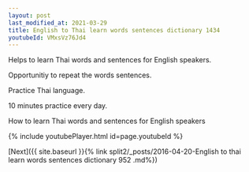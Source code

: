 ```yaml
---
layout: post
last_modified_at: 2021-03-29
title: English to Thai learn words sentences dictionary 1434 
youtubeId: VMxsVz76Jd4
---
```

 
 
Helps to learn Thai words and sentences for English speakers.

Opportunitiy to repeat the words sentences. 

Practice Thai language. 
 
10 minutes practice every day. 
 
How to learn Thai words and sentences for English speakers 
 
{% include youtubePlayer.html id=page.youtubeId %}
 
 
[Next]({{ site.baseurl }}{% link  split2/_posts/2016-04-20-English to thai learn words sentences dictionary 952 .md%})
 
